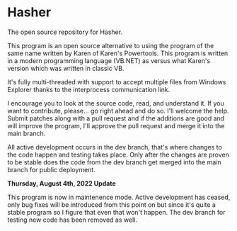 # Hasher
The open source repository for Hasher.

This program is an open source alternative to using the program of the same name written by Karen of Karen's Powertools. This program is written in a modern programming language (VB.NET) as versus what Karen's version which was written in classic VB.

It's fully multi-threaded with support to accept multiple files from Windows Explorer thanks to the interprocess communication link.

I encourage you to look at the source code, read, and understand it. If you want to contribute, please... go right ahead and do so. I'll welcome the help. Submit patches along with a pull request and if the additions are good and will improve the program, I'll approve the pull request and merge it into the main branch.

All active development occurs in the dev branch, that's where changes to the code happen and testing takes place. Only after the changes are proven to be stable does the code from the dev branch get merged into the main branch for public deployment.

**Thursday, August 4th, 2022 Update**

This program is now in maintenence mode. Active development has ceased, only bug fixes will be introduced from this point on but since it's quite a stable program so I figure that even that won't happen. The dev branch for testing new code has been removed as well.
